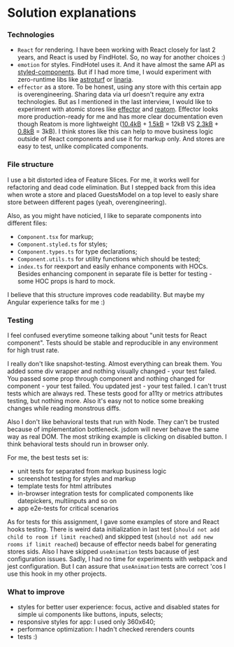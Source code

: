 # Solution explanations

### Technologies

- `React` for rendering. I have been working with React closely for last 2 years, and React is used by FindHotel. So, no way for another choices :)
- `emotion` for styles. FindHotel uses it. And it have almost the same API as [styled-components](https://github.com/styled-components/styled-components). But if I had more time, I would experiment with zero-runtime libs like [astroturf](https://github.com/4Catalyzer/astroturf) or [linaria](https://github.com/callstack/linaria).
- `effector` as a store. To be honest, using any store with this certain app is overengineering. Sharing data via url doesn't require any extra technologies. But as I mentioned in the last interview, I would like to experiment with atomic stores like [effector](https://github.com/effector/effector) and [reatom](https://github.com/artalar/reatom). Effector looks more production-ready for me and has more clear documentation even though Reatom is more lightweight ([10.4kB](https://bundlephobia.com/result?p=effector@21.8.5) + [1.5kB](https://bundlephobia.com/result?p=effector-react@21.2.1) = 12kB VS [2.3kB](https://bundlephobia.com/result?p=@reatom/core@1.1.5) + [0.8kB](https://bundlephobia.com/result?p=@reatom/react@1.1.4) = 3kB). I think stores like this can help to move business logic outside of React components and use it for markup only. And stores are easy to test, unlike complicated components.

### File structure

I use a bit distorted idea of Feature Slices. For me, it works well for refactoring and dead code elimination. But I stepped back from this idea when wrote a store and placed GuestsModel on a top level to easly share store between different pages (yeah, overengineering).

Also, as you might have noticied, I like to separate components into different files:
- `Component.tsx` for markup;
- `Component.styled.ts` for styles;
- `Component.types.ts` for type declarations;
- `Component.utils.ts` for utility functions which should be tested;
- `index.ts` for reexport and easily enhance components with HOCs. Besides enhancing component in separate file is better for testing - some HOC props is hard to mock.

I believe that this structure improves code readability. But maybe my Angular experience talks for me :)

### Testing

I feel confused everytime someone talking about "unit tests for React component". Tests should be stable and reproducible in any environment for high trust rate.

I really don't like snapshot-testing. Almost everything can break them. You added some div wrapper and nothing visually changed - your test failed. You passed some prop through component and nothing changed for component - your test failed. You updated jest - your test failed. I can't trust tests which are always red. These tests good for a11ty or metrics attributes testing, but nothing more. Also it's easy not to notice some breaking changes while reading monstrous diffs.

Also I don't like behavioral tests that run with Node. They can't be trusted because of implementation bottleneck. jsdom will never behave the same way as real DOM. The most striking example is clicking on disabled button. I think behavioral tests should run in browser only.

For me, the best tests set is:
- unit tests for separated from markup business logic
- screenshot testing for styles and markup
- template tests for html attributes
- in-browser integration tests for complicated components like datepickers, multiinputs and so on
- app e2e-tests for critical scenarios

As for tests for this assignment, I gave some examples of store and React hooks testing. There is weird data initialization in last test (`should not add child to room if limit reached`) and skipped test (`should not add new rooms if limit reached`) because of effector needs babel for generating stores sids. Also I have skipped `useAnimation` tests bacause of jest configuration issues. Sadly, I had no time for experiments with webpack and jest configuration. But I can assure that `useAnimation` tests are correct 'cos I use this hook in my other projects.

### What to improve

- styles for better user experience: focus, active and disabled states for simple ui components like buttons, inputs, selects;
- responsive styles for app: I used only 360x640;
- performance optimization: I hadn't checked rerenders counts
- tests :)
